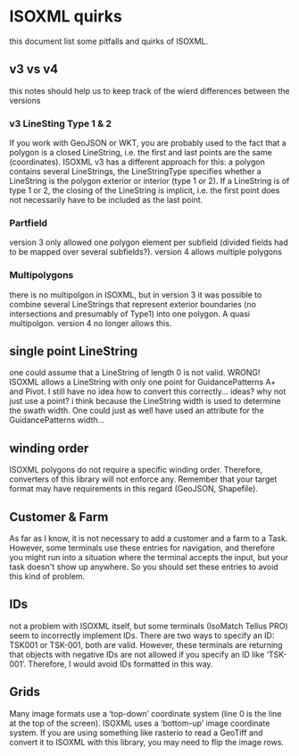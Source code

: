 # ISOXML quirks

this document list some pitfalls and quirks of ISOXML.


## v3 vs v4

this notes should help us to keep track of the wierd differences between the versions

### v3 LineSting Type 1 & 2

If you work with GeoJSON or WKT, you are probably used to the fact that a polygon is a closed LineString, i.e. the first and last points are the same (coordinates).
ISOXML v3 has a different approach for this: a polygon contains several LineStrings, the LineStringType specifies whether a LineString is the polygon exterior or interior (type 1 or 2).
If a LineString is of type 1 or 2, the closing of the LineString is implicit, i.e. the first point does not necessarily have to be included as the last point.

### Partfield

version 3 only allowed one polygon element per subfield (divided fields had to be mapped over several subfields?).
version 4 allows multiple polygons

### Multipolygons

there is no multipolgon in ISOXML, but in version 3 it was possible to combine several LineStrings that represent exterior boundaries (no intersections and presumably of Type1) into one polygon.
A quasi multipolgon. version 4 no longer allows this.

## single point LineString

one could assume that a LineString of length 0 is not valid. WRONG!
ISOXML allows a LineString with only one point for GuidancePatterns A+ and Pivot.
I still have no idea how to convert this correctly... ideas?
why not just use a point? i think because the LineString width is used to determine the swath width.
One could just as well have used an attribute for the GuidancePatterns width... 

## winding order

ISOXML polygons do not require a specific winding order.
Therefore, converters of this library will not enforce any. 
Remember that your target format may have requirements in this regard (GeoJSON, Shapefile).

## Customer & Farm

As far as I know, it is not necessary to add a customer and a farm to a Task. 
However, some terminals use these entries for navigation, 
and therefore you might run into a situation where the terminal accepts the input, but your task doesn't show up anywhere.
So you should set these entries to avoid this kind of problem.

## IDs

not a problem with ISOXML itself, but some terminals (IsoMatch Tellus PRO) seem to incorrectly implement IDs.
There are two ways to specify an ID: TSK001 or TSK-001, both are valid. 
However, these terminals are returning that objects with negative IDs are not allowed if you specify an ID like ‘TSK-001’.
Therefore, I would avoid IDs formatted in this way.

## Grids

Many image formats use a ‘top-down’ coordinate system (line 0 is the line at the top of the screen).
ISOXML uses a ‘bottom-up’ image coordinate system. If you are using something like rasterio to read a GeoTiff 
and convert it to ISOXML with this library, you may need to flip the image rows.